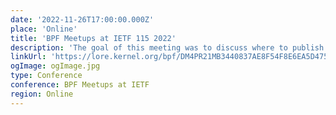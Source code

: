 ```yaml
---
date: '2022-11-26T17:00:00.000Z'
place: 'Online'
title: 'BPF Meetups at IETF 115 2022'
description: 'The goal of this meeting was to discuss where to publish eBPF specification(s), where IETF may or may not be the right answer.'
linkUrl: 'https://lore.kernel.org/bpf/DM4PR21MB3440837AE8F54F8E6EA5D475A3119@DM4PR21MB3440.namprd21.prod.outlook.com/'
ogImage: ogImage.jpg
type: Conference
conference: BPF Meetups at IETF
region: Online
---
```

